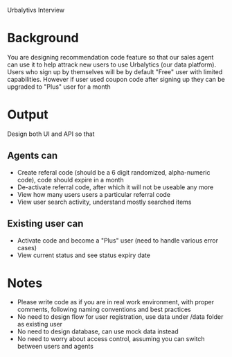 Urbalytivs Interview

# Background
You are designing recommendation code feature so that our sales agent can use it to help attrack new users to use Urbalytics (our data platform). Users who sign up by themselves will be by default "Free" user with limited capabilities. However if user used coupon code after signing up they can be upgraded to "Plus" user for a month



# Output
Design both UI and API so that 

## Agents can 
- Create referal code (should be a 6 digit randomized, alpha-numeric code), code should expire in a month
- De-activate referral code, after which it will not be useable any more
- View how many users users a particular referral code
- View user search activity, understand mostly searched items 

## Existing user can
- Activate code and become a "Plus" user (need to handle various error cases)
- View current status and see status expiry date

# Notes 
- Please write code as if you are in real work environment, with proper comments, following naming conventions and best practices
- No need to design flow for user registration, use data under /data folder as existing user
- No need to design database, can use mock data instead
- No need to worry about access control, assuming you can switch between users and agents